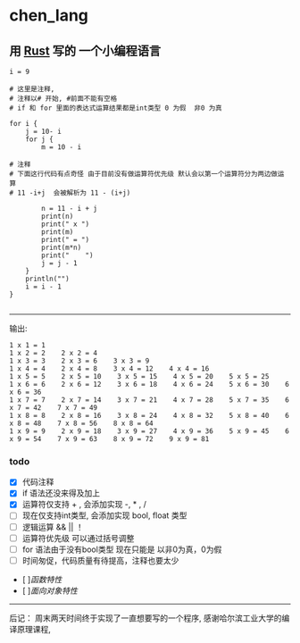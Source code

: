 # chen_lang
## 用 [Rust](https://www.rust-lang.org) 写的 一个小编程语言


```
i = 9

# 这里是注释,
# 注释以# 开始, #前面不能有空格
# if 和 for 里面的表达式运算结果都是int类型 0 为假  非0 为真

for i {
    j = 10- i
    for j {
        m = 10 - i

# 注释
# 下面这行代码有点奇怪 由于目前没有做运算符优先级 默认会以第一个运算符分为两边做运算
# 11 -i+j  会被解析为 11 - (i+j)

        n = 11 - i + j
        print(n)
        print(" x ")
        print(m)
        print(" = ")
        print(m*n)
        print("    ")
        j = j - 1
    }
    println("")
    i = i - 1
}


```
---
输出:
```
1 x 1 = 1    
1 x 2 = 2    2 x 2 = 4    
1 x 3 = 3    2 x 3 = 6    3 x 3 = 9    
1 x 4 = 4    2 x 4 = 8    3 x 4 = 12    4 x 4 = 16    
1 x 5 = 5    2 x 5 = 10    3 x 5 = 15    4 x 5 = 20    5 x 5 = 25    
1 x 6 = 6    2 x 6 = 12    3 x 6 = 18    4 x 6 = 24    5 x 6 = 30    6 x 6 = 36    
1 x 7 = 7    2 x 7 = 14    3 x 7 = 21    4 x 7 = 28    5 x 7 = 35    6 x 7 = 42    7 x 7 = 49    
1 x 8 = 8    2 x 8 = 16    3 x 8 = 24    4 x 8 = 32    5 x 8 = 40    6 x 8 = 48    7 x 8 = 56    8 x 8 = 64    
1 x 9 = 9    2 x 9 = 18    3 x 9 = 27    4 x 9 = 36    5 x 9 = 45    6 x 9 = 54    7 x 9 = 63    8 x 9 = 72    9 x 9 = 81 
```

### todo
* [x] 代码注释
* [x] if 语法还没来得及加上
* [x] 运算符仅支持 + , 会添加实现 -, * , / 
* [ ] 现在仅支持int类型, 会添加实现 bool, float 类型
* [ ] 逻辑运算 && || ！
* [ ] 运算符优先级 可以通过括号调整 
* [ ] for 语法由于没有bool类型 现在只能是 以非0为真，0为假
* [ ] 时间匆促，代码质量有待提高，注释也要太少
* [ ]*函数特性*
* [ ]*面向对象特性*


---
后记： 
周末两天时间终于实现了一直想要写的一个程序, 感谢哈尔滨工业大学的编译原理课程,